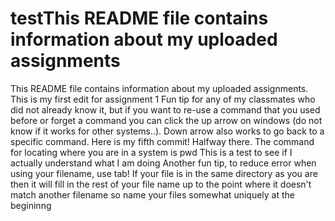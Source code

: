 # testThis README file contains information about my uploaded assignments
This README file contains information about my uploaded assignments. This is my first edit for assignment 1
Fun tip for any of my classmates who did not already know it, but if you want to re-use a command that you used before or forget a command you can click the up arrow on windows (do not know if it works for other systems..).
Down arrow also works to go back to a specific command.
Here is my fifth commit! Halfway there.
The command for locating where you are in a system is pwd
This is a test to see if I actually understand what I am doing
Another fun tip, to reduce error when using your filename, use tab!
If your file is in the same directory as you are then it will fill in the rest of your file name up to the point where it doesn't match another filename so name your files somewhat uniquely at the begininng
